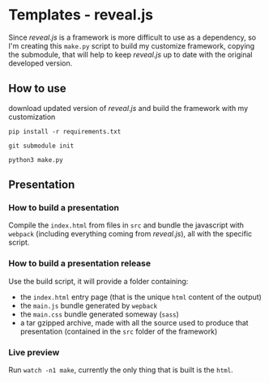# Templates - reveal.js
Since *reveal.js* is a framework is more difficult to use as a dependency, so
I'm creating this `make.py` script to build my customize framework, copying the
submodule, that will help to keep *reveal.js* up to date with the original
developed version.

## How to use
download updated version of *reveal.js* and build the framework with my
customization
```shell
pip install -r requirements.txt

git submodule init

python3 make.py
```

## Presentation

### How to build a presentation
Compile the `index.html` from files in `src` and bundle the javascript with
`webpack` (including everything coming from *reveal.js*), all with the specific
script.

### How to build a presentation release
Use the build script, it will provide a folder containing:

- the `index.html` entry page (that is the unique `html` content of the output)
- the `main.js` bundle generated by `wepback`
- the `main.css` bundle generated someway (`sass`)
- a tar gzipped archive, made with all the source used to produce that
    presentation (contained in the `src` folder of the framework)

### Live preview
Run `watch -n1 make`, currently the only thing that is built is the `html`.
